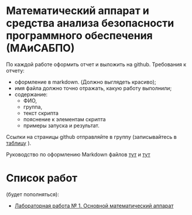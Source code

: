 # Математический аппарат и средства анализа безопасности программного обеспечения (МАиСАБПО)

По каждой работе оформить отчет и выложить на github. Требования к отчету:
- оформление в markdown. (Должно выглядеть красиво);
- имя файла должно точно отражать, какую работу выполнили;
- содержание: 
  - ФИО, 
  - группа, 
  - текст скрипта
  - пояснение к элементам скрипта
  - примеры запуска и результат.

Ссылки на страницы github отправляйте в группу (записывайтесь в [таблицу]() ). 


Руководство по оформлению Markdown файлов [тут](https://gist.github.com/Jekins/2bf2d0638163f1294637) и [тут](https://ydmitry.ru/blog/rukovodstvo-po-markdown-dlya-uproshcheniya-veb-razrabotki/)

# Список работ 
(будет пополняться):

  - [Лабораторная работа № 1. Основной математический аппарат](https://github.com/erv1988/maisabpo/blob/master/01/readme.md)